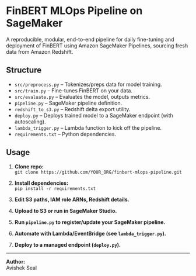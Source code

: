 # FinBERT MLOps Pipeline on SageMaker

A reproducible, modular, end-to-end pipeline for daily fine-tuning and deployment of FinBERT using Amazon SageMaker Pipelines, sourcing fresh data from Amazon Redshift.

## Structure

- `src/preprocess.py` – Tokenizes/preps data for model training.
- `src/train.py`      – Fine-tunes FinBERT on your data.
- `src/evaluate.py`   – Evaluates the model, outputs metrics.
- `pipeline.py`       – SageMaker pipeline definition.
- `redshift_to_s3.py` – Redshift delta export utility.
- `deploy.py`         – Deploys trained model to a SageMaker endpoint (with autoscaling).
- `lambda_trigger.py` – Lambda function to kick off the pipeline.
- `requirements.txt`  – Python dependencies.

## Usage

1. **Clone repo:**  
   `git clone https://github.com/YOUR_ORG/finbert-mlops-pipeline.git`

2. **Install dependencies:**  
   `pip install -r requirements.txt`

3. **Edit S3 paths, IAM role ARNs, Redshift details.**

4. **Upload to S3 or run in SageMaker Studio.**

5. **Run `pipeline.py` to register/update your SageMaker pipeline.**

6. **Automate with Lambda/EventBridge (see `lambda_trigger.py`).**

7. **Deploy to a managed endpoint (`deploy.py`).**

---

**Author:**  
Avishek Seal

